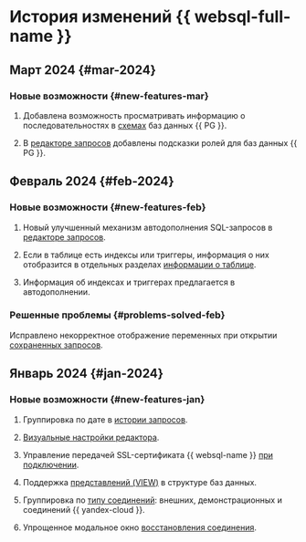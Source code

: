 # История изменений {{ websql-full-name }}

## Март 2024 {#mar-2024}

### Новые возможности {#new-features-mar}

1. Добавлена возможность просматривать информацию о последовательностях в [схемах](../operations/connect.md##view-scheme) баз данных {{ PG }}.

1. В [редакторе запросов](../operations/query-executor.md) добавлены подсказки ролей для баз данных {{ PG }}.

## Февраль 2024 {#feb-2024}

### Новые возможности {#new-features-feb}

1. Новый улучшенный механизм автодополнения SQL-запросов в [редакторе запросов](../operations/query-executor.md).

1. Если в таблице есть индексы или триггеры, информация о них отобразится в отдельных разделах [информации о таблице](../operations/connect.md#view-table).

1. Информация об индексах и триггерах предлагается в автодополнении.

### Решенные проблемы {#problems-solved-feb}

Исправлено некорректное отображение переменных при открытии [сохраненных запросов](../operations/history.md).

## Январь 2024 {#jan-2024}

### Новые возможности {#new-features-jan}

1. Группировка по дате в [истории запросов](../operations/history.md).

1. [Визуальные настройки редактора](../operations/query-executor.md#sql-editor-settings).

1. Управление передачей SSL-сертификата {{ websql-name }} [при подключении](../operations/connect.md#connect-db).

1. Поддержка [представлений (VIEW)](../operations/connect.md#view-view) в структуре баз данных.

1. Группировка по [типу соединений](../concepts/index.md##connection): внешних, демонстрационных и соединений {{ yandex-cloud }}.

1. Упрощенное модальное окно [восстановления соединения](../operations/connect.md#update-connection).
